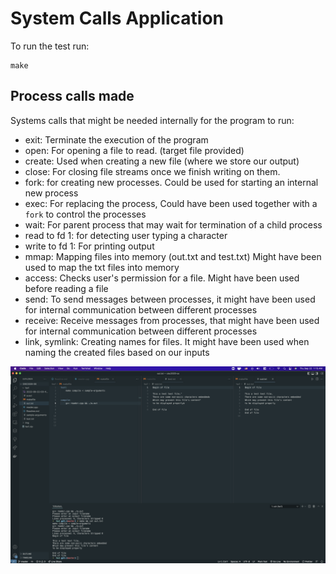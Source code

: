 # System Calls Application


To run the test run:

```
make
```

## Process calls made 

Systems calls that might be needed internally for the program to run:

- exit: Terminate the execution of the program
- open: For opening a file to read. (target file provided)
- create: Used when creating a new file (where we store our output)
- close: For closing file streams once we finish writing on them.
- fork: for creating new processes. Could be used for starting an internal new process
- exec: For replacing the process, Could have been used together with a `fork` to control the processes
- wait: For parent process that may wait for termination of a child process
- read to fd 1: for detecting user typing a character
- write to fd 1: For printing output
- mmap: Mapping files into memory (out.txt and test.txt) Might have been used to map the txt files into memory
- access: Checks user's permission for a file. Might have been used before reading a file
- send: To send messages between processes, it might have been used for internal communication between different processes
- receive: Receive messages from processes, that might have been used for internal communication between different processes
- link, symlink: Creating names for files. It might have been used when naming the created files based on our inputs



![](/../img/2022-09-22-01-15-31.png)



